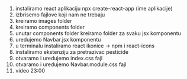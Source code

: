 1. instaliramo react aplikaciju npx create-react-app (ime aplikacije)
2. izbrisemo fajlove koji nam ne trebaju
3. kreiramo images folder
4. kreiramo components folder
5. unutar components folder kreiramo folder za svaku jsx komponentu
6. uredujemo Navbar.jsx komponentu
7. u terminalu instaliramo react ikonice -> npm i react-icons
8. instaliramo ekstenziju za pretrazivac pesticide
9. otvaramo i uredujemo index.css fajl
10. otvaramo i uredujemo Navbar.module.css fajl
11. video 23:00

